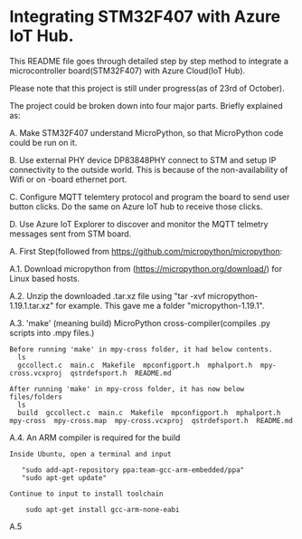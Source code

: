 # Integrating STM32F407 with Azure IoT Hub.
This README file goes through detailed step by step method to integrate a microcontroller board(STM32F407) with Azure Cloud(IoT Hub).




Please note that this project is still under progress(as of 23rd of October).

The project could be broken down into four major parts. Briefly explained as:

A. Make STM32F407 understand MicroPython, so that MicroPython code could be run on it.
 
B. Use external PHY device DP83848PHY connect to STM and setup IP connectivity to the outside world. This is because of the non-availability of Wifi or on -board ethernet port.

C. Configure MQTT telemtery protocol and program the board to send user button clicks. Do the same on Azure IoT hub to receive those clicks.

D. Use Azure IoT Explorer to discover and monitor the MQTT telmetry messages sent from STM board.



A. First Step(followed from https://github.com/micropython/micropython: 

A.1. Download micropython from (https://micropython.org/download/) for Linux based hosts.

A.2. Unzip the downloaded .tar.xz file using "tar -xvf micropython-1.19.1.tar.xz" for example. This gave me a folder "micropython-1.19.1".

A.3. 'make' (meaning build) MicroPython cross-compiler(compiles .py scripts into .mpy files.)

    Before running 'make' in mpy-cross folder, it had below contents.
      ls
      gccollect.c  main.c  Makefile  mpconfigport.h  mphalport.h  mpy-cross.vcxproj  qstrdefsport.h  README.md
      
    After running 'make' in mpy-cross folder, it has now below files/folders
      ls
      build  gccollect.c  main.c  Makefile  mpconfigport.h  mphalport.h  mpy-cross  mpy-cross.map  mpy-cross.vcxproj  qstrdefsport.h  README.md
      
A.4. An ARM compiler is required for the build

    Inside Ubuntu, open a terminal and input
    
       "sudo add-apt-repository ppa:team-gcc-arm-embedded/ppa"
       "sudo apt-get update"
       
    Continue to input to install toolchain
    
        sudo apt-get install gcc-arm-none-eabi
A.5 
